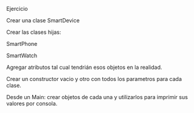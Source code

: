 Ejercicio

Crear una clase SmartDevice

Crear las clases hijas:

SmartPhone

SmartWatch

Agregar atributos tal cual tendrián esos objetos en la realidad.

Crear un constructor vacio y otro con todos los parametros para cada clase.

Desde un Main: crear objetos de cada una y utilizarlos para imprimir sus valores por consola.